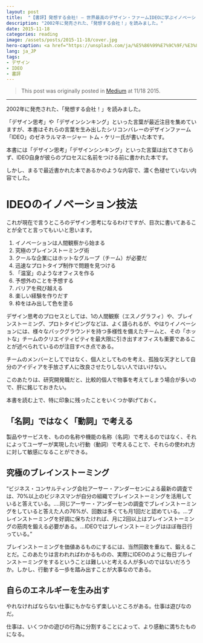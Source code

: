 ```yaml
---
layout: post
title:  "【書評】発想する会社! ― 世界最高のデザイン・ファームIDEOに学ぶイノベーションの技法"
description: "2002年に発売された、「発想する会社！」を読みました。"
date: 2015-11-18
categories: reading
image: /assets/posts/2015-11-18/cover.jpg
hero-caption: <a href="https://unsplash.com/ja/%E5%86%99%E7%9C%9F/%E3%82%BF%E3%82%A4%E3%83%A0%E3%83%A9%E3%83%97%E3%82%B9%E6%92%AE%E5%BD%B1-fWbNy_WTMoA?utm_content=creditCopyText&utm_medium=referral&utm_source=unsplash">Unsplash</a>の<a href="https://unsplash.com/ja/@mohdali_31?utm_content=creditCopyText&utm_medium=referral&utm_source=unsplash">Mohdammed Ali</a>が撮影した写真
lang: ja_JP
tags:
- デザイン
- IDEO
- 書評
---
```


> This post was originally posted in [Medium](https://medium.com/@masamichiueta/書評-発想する会社-世界最高のデザイン-ファームideoに学ぶイノベーションの技法-6f730b3df9aa#.d0o2g9lup) at 11/18 2015.

---

2002年に発売された、「発想する会社！」を読みました。

「デザイン思考」や「デザインシンキング」といった言葉が最近注目を集めていますが、本書はそれらの言葉を生み出したシリコンバレーのデザインファーム「IDEO」のゼネラルマネージャー トム・ケリー氏が書いた本です。

本書には「デザイン思考」「デザインシンキング」といった言葉は出てきておらず、IDEO自身が彼らのプロセスに名前をつける前に書かれた本です。

しかし、まるで最近書かれた本であるかのような内容で、濃く色褪せていない内容でした。

# IDEOのイノベーション技法

これが現在で言うところのデザイン思考になるわけですが、目次に書いてあることが全てと言ってもいいと思います。

1. イノベーションは人間観察から始まる
2. 究極のブレインストーミング術
3. クールな企業にはホットなグループ（チーム）が必要だ
4. 迅速なプロトタイプ制作で問題を見つける
5. 「温室」のようなオフィスを作る
6. 予想外のことを予想する
7. バリアを飛び越える
8. 楽しい経験を作りだす
9. 枠をはみ出して色を塗る

デザイン思考のプロセスとしては、1の人間観察（エスノグラフィ）や、ブレインストーミング、プロトタイピングなどは、よく語られるが、やはりイノベーションには、様々なバックグラウンドを持つ多様性を備えたチームと、その「ホットな」チームのクリエイティビティを最大限に引き出すオフィスも重要であることが述べられているのが注目すべき点である。

チームのメンバーとしてではなく、個人としてものを考え、孤独な天才として自分のアイディアを手放さず人に改良させたりしない人ではいけない。

このあたりは、研究開発職だと、比較的個人で物事を考えてしまう場合が多いので、肝に銘じておきたい。

本書を読む上で、特に印象に残ったことをいくつか挙げておく。

## 「名詞」ではなく「動詞」で考える
製品やサービスを、ものの名称や機能の名称（名詞）で考えるのではなく、それによってユーザーが実現したい行動（動詞）で考えることで、それらの使われ方に対して敏感になることができる。

## 究極のブレインストーミング
“ビジネス・コンサルティング会社アーサー・アンダーセンによる最新の調査では、70%以上のビジネスマンが自分の組織でブレインストーミングを活用していると答えている。….同じアーサー・アンダーセンの調査でブレインストーミングをしていると答えた人の76%が、回数は多くても月1回だと認めている。…ブレインストーミングを好調に保ちたければ、月に2回以上はブレインストーミングの筋肉を鍛える必要がある。…IDEOではブレインストーミングはほぼ毎日行っている。”

ブレインストーミングを価値あるものにするには、当然回数を重ねて、鍛えることだ。このあたりは言われればわかるものの、実際にIDEOのように毎日ブレインストーミングをするということは難しいと考える人が多いのではないだろうか。しかし、行動する一歩を踏み出すことが大事なのである。

## 自らのエネルギーを生み出す
やれなければならない仕事にもかならず楽しいところがある。仕事は遊びなのだ。

仕事は、いくつかの遊びの行為に分割することによって、より感動に満ちたものになる。
